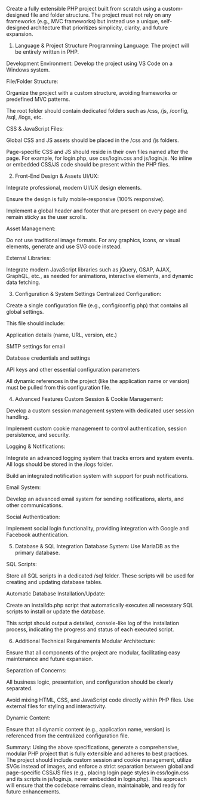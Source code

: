 Create a fully extensible PHP project built from scratch using a custom-designed file and folder structure. The project must not rely on any frameworks (e.g., MVC frameworks) but instead use a unique, self-designed architecture that prioritizes simplicity, clarity, and future expansion.

1. Language & Project Structure
Programming Language: The project will be entirely written in PHP.

Development Environment: Develop the project using VS Code on a Windows system.

File/Folder Structure:

Organize the project with a custom structure, avoiding frameworks or predefined MVC patterns.

The root folder should contain dedicated folders such as /css, /js, /config, /sql, /logs, etc.

CSS & JavaScript Files:

Global CSS and JS assets should be placed in the /css and /js folders.

Page-specific CSS and JS should reside in their own files named after the page. For example, for login.php, use css/login.css and js/login.js. No inline or embedded CSS/JS code should be present within the PHP files.

2. Front-End Design & Assets
UI/UX:

Integrate professional, modern UI/UX design elements.

Ensure the design is fully mobile-responsive (100% responsive).

Implement a global header and footer that are present on every page and remain sticky as the user scrolls.

Asset Management:

Do not use traditional image formats. For any graphics, icons, or visual elements, generate and use SVG code instead.

External Libraries:

Integrate modern JavaScript libraries such as jQuery, GSAP, AJAX, GraphQL, etc., as needed for animations, interactive elements, and dynamic data fetching.

3. Configuration & System Settings
Centralized Configuration:

Create a single configuration file (e.g., config/config.php) that contains all global settings.

This file should include:

Application details (name, URL, version, etc.)

SMTP settings for email

Database credentials and settings

API keys and other essential configuration parameters

All dynamic references in the project (like the application name or version) must be pulled from this configuration file.

4. Advanced Features
Custom Session & Cookie Management:

Develop a custom session management system with dedicated user session handling.

Implement custom cookie management to control authentication, session persistence, and security.

Logging & Notifications:

Integrate an advanced logging system that tracks errors and system events. All logs should be stored in the /logs folder.

Build an integrated notification system with support for push notifications.

Email System:

Develop an advanced email system for sending notifications, alerts, and other communications.

Social Authentication:

Implement social login functionality, providing integration with Google and Facebook authentication.

5. Database & SQL Integration
Database System: Use MariaDB as the primary database.

SQL Scripts:

Store all SQL scripts in a dedicated /sql folder. These scripts will be used for creating and updating database tables.

Automatic Database Installation/Update:

Create an installdb.php script that automatically executes all necessary SQL scripts to install or update the database.

This script should output a detailed, console-like log of the installation process, indicating the progress and status of each executed script.

6. Additional Technical Requirements
Modular Architecture:

Ensure that all components of the project are modular, facilitating easy maintenance and future expansion.

Separation of Concerns:

All business logic, presentation, and configuration should be clearly separated.

Avoid mixing HTML, CSS, and JavaScript code directly within PHP files. Use external files for styling and interactivity.

Dynamic Content:

Ensure that all dynamic content (e.g., application name, version) is referenced from the centralized configuration file.

Summary:
Using the above specifications, generate a comprehensive, modular PHP project that is fully extensible and adheres to best practices. The project should include custom session and cookie management, utilize SVGs instead of images, and enforce a strict separation between global and page-specific CSS/JS files (e.g., placing login page styles in css/login.css and its scripts in js/login.js, never embedded in login.php). This approach will ensure that the codebase remains clean, maintainable, and ready for future enhancements.
